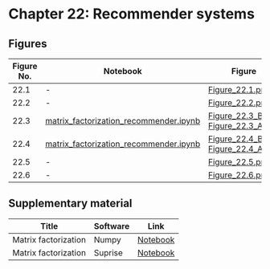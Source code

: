 
# Chapter 22: Recommender systems

## Figures

|Figure No. | Notebook | Figure |
|--|--|--|
| 22.1 | - | [Figure_22.1.png](https://github.com/probml/pml-book/blob/main/book1-figures/Figure_22.1.png)<br/> |
| 22.2 | - | [Figure_22.2.png](https://github.com/probml/pml-book/blob/main/book1-figures/Figure_22.2.png)<br/> |
| 22.3 | [matrix_factorization_recommender.ipynb](matrix_factorization_recommender.ipynb) | [Figure_22.3_B.png](https://github.com/probml/pml-book/blob/main/book1-figures/Figure_22.3_B.png)<br/>[Figure_22.3_A.png](https://github.com/probml/pml-book/blob/main/book1-figures/Figure_22.3_A.png)<br/> |
| 22.4 | [matrix_factorization_recommender.ipynb](matrix_factorization_recommender.ipynb) | [Figure_22.4_B.png](https://github.com/probml/pml-book/blob/main/book1-figures/Figure_22.4_B.png)<br/>[Figure_22.4_A.png](https://github.com/probml/pml-book/blob/main/book1-figures/Figure_22.4_A.png)<br/> |
| 22.5 | - | [Figure_22.5.png](https://github.com/probml/pml-book/blob/main/book1-figures/Figure_22.5.png)<br/> |
| 22.6 | - | [Figure_22.6.png](https://github.com/probml/pml-book/blob/main/book1-figures/Figure_22.6.png)<br/> |
## Supplementary material
|Title|Software|Link|
-|-|-
|Matrix factorization|Numpy|[Notebook](https://colab.research.google.com/github/probml/probml-notebooks/blob/master/notebooks/matrix_factorization_recommender.ipynb)
|Matrix factorization|Suprise|[Notebook](https://colab.research.google.com/github/probml/probml-notebooks/blob/master/notebooks/matrix_factorization_recommender_surprise_lib.ipynb)